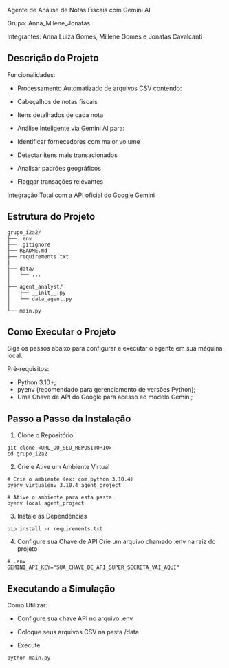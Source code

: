 Agente de Análise de Notas Fiscais com Gemini AI

Grupo: Anna_Milene_Jonatas

Integrantes: Anna Luiza Gomes, Millene Gomes e Jonatas Cavalcanti

## Descrição do Projeto

Funcionalidades:
* Processamento Automatizado de arquivos CSV contendo:

* Cabeçalhos de notas fiscais

* Itens detalhados de cada nota

* Análise Inteligente via Gemini AI para:

* Identificar fornecedores com maior volume

* Detectar itens mais transacionados

* Analisar padrões geográficos

* Flaggar transações relevantes

Integração Total com a API oficial do Google Gemini
## Estrutura do Projeto

```
grupo_i2a2/
├── .env
├── .gitignore
├── README.md
├── requirements.txt
|
├── data/
│   └── ...
│
├── agent_analyst/
│   ├── __init__.py
│   └── data_agent.py
│
└── main.py
```

## Como Executar o Projeto

Siga os passos abaixo para configurar e executar o agente em sua máquina local.

Pré-requisitos:
* Python 3.10+;
* pyenv (recomendado para gerenciamento de versões Python);
* Uma Chave de API do Google para acesso ao modelo Gemini;

## Passo a Passo da Instalação

1. Clone o Repositório

```
git clone <URL_DO_SEU_REPOSITORIO>
cd grupo_i2a2
```

2. Crie e Ative um Ambiente Virtual
```
# Crie o ambiente (ex: com python 3.10.4)
pyenv virtualenv 3.10.4 agent_project

# Ative o ambiente para esta pasta
pyenv local agent_project
```

3. Instale as Dependências
```
pip install -r requirements.txt
```

4. Configure sua Chave de API
Crie um arquivo chamado .env na raiz do projeto
```
# .env
GEMINI_API_KEY="SUA_CHAVE_DE_API_SUPER_SECRETA_VAI_AQUI"
```

## Executando a Simulação
Como Utilizar:
* Configure sua chave API no arquivo .env

* Coloque seus arquivos CSV na pasta /data

* Execute 

```
python main.py
```





